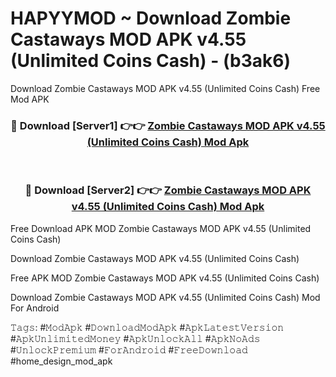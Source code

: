 # HAPYYMOD ~ Download Zombie Castaways MOD APK v4.55 (Unlimited Coins Cash) - (b3ak6)
Download Zombie Castaways MOD APK v4.55 (Unlimited Coins Cash) Free Mod APK

<div align="center">
<h3>🔴 Download [Server1] 👉👉 <a href="https://apk-comot.site?title=Zombie_Castaways_MOD_APK_v4.55_(Unlimited_Coins_Cash)">Zombie Castaways MOD APK v4.55 (Unlimited Coins Cash) Mod Apk</a></h3><br>

<h3>🔴 Download [Server2] 👉👉 <a href="https://apk-comot.site?title=Zombie_Castaways_MOD_APK_v4.55_(Unlimited_Coins_Cash)">Zombie Castaways MOD APK v4.55 (Unlimited Coins Cash) Mod Apk</a></h3>
</div>


Free Download APK MOD Zombie Castaways MOD APK v4.55 (Unlimited Coins Cash)

Download Zombie Castaways MOD APK v4.55 (Unlimited Coins Cash) 

Free APK MOD Zombie Castaways MOD APK v4.55 (Unlimited Coins Cash) 

Download Zombie Castaways MOD APK v4.55 (Unlimited Coins Cash) Mod For Android

𝚃𝚊𝚐𝚜: #𝙼𝚘𝚍𝙰𝚙𝚔 #𝙳𝚘𝚠𝚗𝚕𝚘𝚊𝚍𝙼𝚘𝚍𝙰𝚙𝚔 #𝙰𝚙𝚔𝙻𝚊𝚝𝚎𝚜𝚝𝚅𝚎𝚛𝚜𝚒𝚘𝚗 #𝙰𝚙𝚔𝚄𝚗𝚕𝚒𝚖𝚒𝚝𝚎𝚍𝙼𝚘𝚗𝚎𝚢 #𝙰𝚙𝚔𝚄𝚗𝚕𝚘𝚌𝚔𝙰𝚕𝚕 #𝙰𝚙𝚔𝙽𝚘𝙰𝚍𝚜 #𝚄𝚗𝚕𝚘𝚌𝚔𝙿𝚛𝚎𝚖𝚒𝚞𝚖 #𝙵𝚘𝚛𝙰𝚗𝚍𝚛𝚘𝚒𝚍 #𝙵𝚛𝚎𝚎𝙳𝚘𝚠𝚗𝚕𝚘𝚊𝚍 #home_design_mod_apk